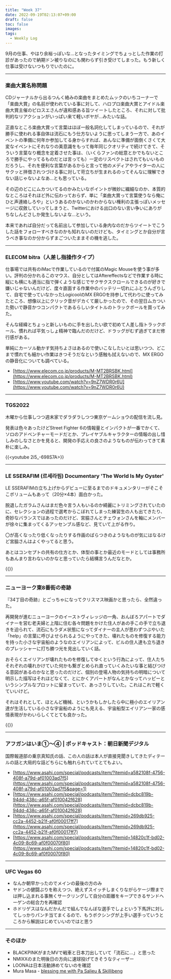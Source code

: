 ```yaml
---
title: "Week 37"
date: 2022-09-19T02:13:07+09:00
draft: false
toc: false
images:
tags:
  - Weekly Log
---
```

9月の仕事、やはり余裕っぽいな…となったタイミングでちょっとした作業の打診があったので納期ドン被りなのにも関わらず引き受けてしまった。もう新しく仕事は受けないつもりでいたのに。

<!--more-->

---

### 楽曲大賞名称問題

CDジャーナルから出るつんく絡みの楽曲をまとめたムックのいちコーナーで「楽曲大賞」の名前が使われている事に対して、ハロプロ楽曲大賞とアイドル楽曲大賞主催のピロスエさんが違和感ある旨ツイートしたところ、それに対して批判的なリアクションがいっぱい来て軽いボヤが…みたいな話。

正直なところ楽曲大賞って言葉はほぼ一般名詞化してしまっているので、それが勝手に使われる事自体は流石にもう仕方ないように思ってしまう一方で、あのイベントの準備に何年か参加してる身からすれば、あんなに準備が面倒くさくて大変なイベントにそれなりの美意識をもって毎年同じクオリティで続けてきて、そういう言葉なり概念を定着させた事は、（いくらファンの総意とかでもないところで勝手にやってるものだとは言っても）一定のリスペクトはされてもいいものだろうし、それを便利な言葉があるからと言って他のメディアやライターの人にサクッと拝借されつづける事に対して苛立ちが生まれるのってそんなに理解できない話じゃないよなあ…とも思っている。

その辺のどこにムカついてるのかみたいなポイントが微妙に繊細なのか、本質的なところはそれほど外に伝わっておらず、単に「楽曲大賞って言葉使うなら俺にひと声連絡しろや」というあるのかないのかわからない権利の主張っぽいメッセージに収斂していってしまうと、Twitterにおける出口のない言い争いにありがちなしんどさしか発生しないよな…という。

本来であれば自分だって名前出して参加している身内なのだからツイートでこうした話をフォローすべきなのかも知れないのだけども、タイミングとか自分が言うべき事なのか分からずまごついたままその機を逃した。

---

### ELECOM bitra（人差し指操作タイプ）

仕事場では共有のiMacで作業しているので付属のMagic Mouseを使う事が多い。評判の分かれるこのマウス、自分としてはAftereffectsなどで作業する時に縦にも横にも適当に指で弾くような感じでサクサクスクロールできるのが好きで嫌いじゃないんだけど、度々直面する作業中のバッテリー切れにふとうんざりして、自宅で使っていなかったLogicoolのMX ERGOを持参して代わりに使ってみたところ、想像以上にクリック音がデカくて厳しかったので、その翌日ムカついた勢いで静音かつコンパクトであるらしいタイトルのトラックボールを買ってみた。

そんな経緯とちょっと新しいものに手を出したい欲で初めて人差し指トラックボール、慣れれば平気っしょ精神で臨んだのだけど、ドラッグがむず過ぎてまだ修行感がある。

単純にカーソル動かす気持ちよさはあるので使いこなしたいとは思いつつ、どこまで慣れても細かい作業はきつそうだなという感触も拭えないので、MX ERGOの静音化についても調べている。

- [https://www.elecom.co.jp/products/M-MT2BRSBK.html](https://www.elecom.co.jp/products/M-MT2BRSBK.html)
- [https://www.youtube.com/watch?v=9nZ7WDR0r6U](https://www.youtube.com/watch?v=9nZ7WDR0r6U)

---

### TGS2022

木曜から仕事しつつ週末家でダラダラしつつ東京ゲームショウの配信を流し見。

発表は色々あったけどStreet Fighter 6の情報量とインパクトが一番でかくて、ソロのアドベンチャーモードだとか、プレイヤブルキャラクターの情報の出し惜しみのしなさとかを見ると、開発の手応えの良さのようなものが伝わってきて素朴に楽しみ。

{{<youtube 2i5_-698S7A>}}

---

### **LE SSERAFIM (르세라핌) Documentary 'The World Is My Oyster'**

LE SSERAFIMの立ち上げからデビューに至るまでのドキュメンタリーがそこそこボリュームもあって（20分×4本）面白かった。

脱退したガラムさんはまだ色々言う人もいるのか綺麗にトリミングされていたのに、セレクションの過程で選考からこぼれてしまった練習生の人も出てきたり、奇妙なバランスではあったのだけど、宮脇さんとチェウォンさんを軸にメンバーが徐々に集まってくるアッセンブル感など、見ていて上がる作り。

〇が高くなったり低くなったりする作画のばらつきのようなものが気にはなるけど宮脇さんはよくやってると思う。

あとはコンセプトの共有の仕方とか、体型の事とか最近のモードとしては事務所もあんまり言わないのかなと思っていたら結構言うんだなとか。

{{<youtube mjcJOJkNPRw>}}

---

### ニューヨーク東8番街の奇跡

『34丁目の奇跡』とごっちゃになってクリスマス映画かと思ったら、全然違った。

再開発が進むニューヨークのイーストヴィレッジの一角、おんぼろアパートでダイナーを営む老夫婦と上階に住む各々問題をかけた住人があの手この手で立ち退きを迫られて、流石にもうダメ状態になってダイナーの主人が思わずつぶやいた「help」の言葉に呼びよせられるようにやってきた、壊れたものを修復する能力を持った小さな宇宙船のようなのエイリアンによって、ビルの住人達も立ち退きのプレッシャーに打ち勝つ光を見出していく話。

おそらくエイリアンが壊れたものを修復してゆくという行為によって、住人たちそれぞれの壊れかけていた何かも繋ぎとめられ直っていくみたいな事と結びつける意図があるのかなと思ったのだけど、個別の登場人物の気持ちの明暗について明示した描写はそれほどなくて、とにかくアパートがなんとかなってハッピーというシンプルなプロットに留まっていて、あっさりしていた。これはこれで軽くていいけど。

それはそれとして、ほとんど機械、というかもしかしたら中に極小のエイリアン達が生活している小さな宇宙船のようにも見える、宇宙船型エイリアン一家の感情表現がかわいらしくてとても良かった。

{{<youtube ASWO43n3QkQ>}}

---

### アフガンはいま①～④ | ポッドキャスト：朝日新聞デジタル

国際報道部の乗京真知氏の話、この人の話は本人が直接見聞きしてきたディテールの話と大局的な話どちらにも触れられていてとてもよい。

- [https://www.asahi.com/special/podcasts/item/?itemid=a582108f-4756-408f-a79d-af01003ad7f5](https://www.asahi.com/special/podcasts/item/?itemid=a582108f-4756-408f-a79d-af01003ad7f5&page=1)
- [https://www.asahi.com/special/podcasts/item/?itemid=dcbc819b-94dd-438c-a65f-af010042f628](https://www.asahi.com/special/podcasts/item/?itemid=dcbc819b-94dd-438c-a65f-af010042f628)
- [https://www.asahi.com/special/podcasts/item/?itemid=269db925-cc2a-4452-b21f-af0f00017ff7](https://www.asahi.com/special/podcasts/item/?itemid=269db925-cc2a-4452-b21f-af0f00017ff7)
- [https://www.asahi.com/special/podcasts/item/?itemid=14820c1f-bd02-4c09-8c69-af0f00070f80](https://www.asahi.com/special/podcasts/item/?itemid=14820c1f-bd02-4c09-8c69-af0f00070f80)

---

### UFC Vegas 60

- なんか朝早かったのでメインの最後の方のみ
- ヤドンの健闘ぶりを称えつつ、絶えずスイッチしまくりながらケージ際までは押し込まれる事無くサークリングして自分の距離をキープできるサンドヘーゲンの総合力を再確認
- ホドリゲスはなんだかんだで組んでなんぼな選手でしょという下馬評に対してしっかりパンチ当てまくるので、もうボクシングが上手い選手っていうところから解説はじめていいのではと思う

---

### そのほか

- BLACKPINKがまたMVで戦車と日本刀出していて「流石に…」と思った
- NMIXXのまた明後日の方向に速球投げてきそうなティーザー
- LOONAは日本活動諦めてないのを確認
- Mura Masa - [blessing me with Pa Salieu & Skillibeng](https://www.youtube.com/watch?v=_It5kgKuyns)
